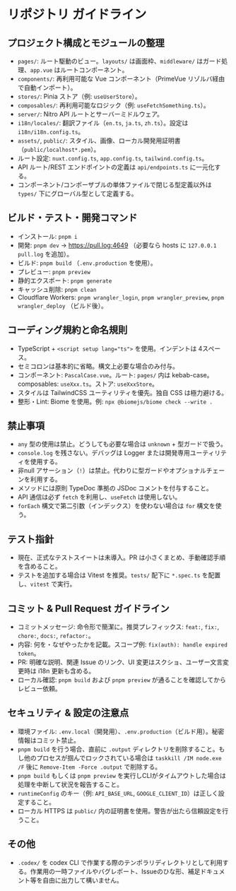 # リポジトリ ガイドライン

## プロジェクト構成とモジュールの整理
- `pages/`: ルート駆動のビュー。`layouts/` は画面枠、`middleware/` はガード処理、`app.vue` はルートコンポーネント。
- `components/`: 再利用可能な Vue コンポーネント（PrimeVue リゾルバ経由で自動インポート）。
- `stores/`: Pinia ストア（例: `useUserStore`）。
- `composables/`: 再利用可能なロジック（例: `useFetchSomething.ts`）。
- `server/`: Nitro API ルートとサーバーミドルウェア。
- `i18n/locales/`: 翻訳ファイル（`en.ts`, `ja.ts`, `zh.ts`）。設定は `i18n/i18n.config.ts`。
- `assets/`, `public/`: スタイル、画像、ローカル開発用証明書（`public/localhost*.pem`）。
- ルート設定: `nuxt.config.ts`, `app.config.ts`, `tailwind.config.ts`。
- API ルート/REST エンドポイントの定義は `api/endpoints.ts` に一元化する。
- コンポーネント/コンポーザブルの単体ファイルで閉じる型定義以外は `types/` 下にグローバル型として定義する。

## ビルド・テスト・開発コマンド
- インストール: `pnpm i`
- 開発: `pnpm dev` → https://pull.log:4649 （必要なら hosts に `127.0.0.1 pull.log` を追加）。
- ビルド: `pnpm build` （`.env.production` を使用）。
- プレビュー: `pnpm preview`
- 静的エクスポート: `pnpm generate`
- キャッシュ削除: `pnpm clean`
- Cloudflare Workers: `pnpm wrangler_login`, `pnpm wrangler_preview`, `pnpm wrangler_deploy` （ビルド後）。

## コーディング規約と命名規則
- TypeScript + `<script setup lang="ts">` を使用。インデントは 4スペース。
- セミコロンは基本的に省略。構文上必要な場合のみ付与。
- コンポーネント: `PascalCase.vue`。ルート: `pages/` 内は kebab-case。composables: `useXxx.ts`。ストア: `useXxxStore`。
- スタイルは TailwindCSS ユーティリティを優先。独自 CSS は極力避ける。
- 整形・Lint: Biome を使用。例: `npx @biomejs/biome check --write .`

## 禁止事項
- `any` 型の使用は禁止。どうしても必要な場合は `unknown` + 型ガードで扱う。  
- `console.log` を残さない。デバッグは Logger または開発専用ユーティリティを使用する。  
- 非null アサーション（`!`）は禁止。代わりに型ガードやオプショナルチェーンを利用する。  
- メソッドには原則 TypeDoc 準拠の JSDoc コメントを付与すること。  
- API 通信は必ず `fetch` を利用し、`useFetch` は使用しない。  
- `forEach` 構文で第二引数（インデックス）を使わない場合は `for` 構文を使う。  

## テスト指針
- 現在、正式なテストスイートは未導入。PR は小さくまとめ、手動確認手順を含めること。
- テストを追加する場合は Vitest を推奨。`tests/` 配下に `*.spec.ts` を配置し、`vitest` で実行。

## コミット & Pull Request ガイドライン
- コミットメッセージ: 命令形で簡潔に。推奨プレフィックス: `feat:`, `fix:`, `chore:`, `docs:`, `refactor:`。
- 内容: 何を・なぜやったかを記載。スコープ例: `fix(auth): handle expired token`。
- PR: 明確な説明、関連 Issue のリンク、UI 変更はスクショ、ユーザー文言変更時は i18n 更新も含める。
- ローカル確認: `pnpm build` および `pnpm preview` が通ることを確認してからレビュー依頼。

## セキュリティ & 設定の注意点
- 環境ファイル: `.env.local`（開発用）、`.env.production`（ビルド用）。秘密情報はコミット禁止。
- `pnpm build` を行う場合、直前に `.output` ディレクトリを削除すること。もし他のプロセスが掴んでロックされている場合は `taskkill /IM node.exe /F` 後に `Remove-Item -Force .output` で削除する。
- `pnpm build` もしくは `pnpm preview` を実行しCLIがタイムアウトした場合は処理を中断して状況を報告すること。
- `runtimeConfig` のキー（例: `API_BASE_URL`, `GOOGLE_CLIENT_ID`）は正しく設定すること。
- ローカル HTTPS は `public/` 内の証明書を使用。警告が出たら信頼設定を行うこと。

## その他
- `.codex/` を codex CLI で作業する際のテンポラリディレクトリとして利用する。作業用の一時ファイルやバグレポート、Issueのひな形、補足ドキュメント等を自由に出力して構いません。

